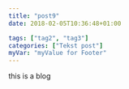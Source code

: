 ```yaml
---
title: "post9"
date: 2018-02-05T10:36:48+01:00

tags: ["tag2", "tag3"]
categories: ["Tekst post"]
myVar: "myValue for Footer"
---
```


this is a blog
